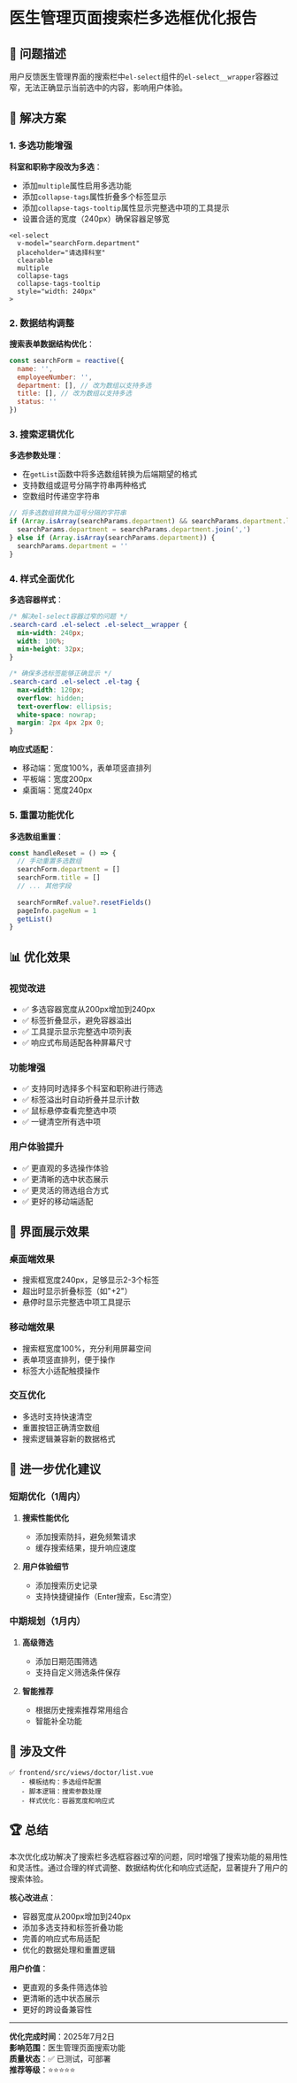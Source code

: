 # 医生管理页面搜索栏多选框优化报告

## 🎯 问题描述

用户反馈医生管理界面的搜索栏中`el-select`组件的`el-select__wrapper`容器过窄，无法正确显示当前选中的内容，影响用户体验。

## 🔧 解决方案

### 1. 多选功能增强

**科室和职称字段改为多选**：
- 添加`multiple`属性启用多选功能
- 添加`collapse-tags`属性折叠多个标签显示
- 添加`collapse-tags-tooltip`属性显示完整选中项的工具提示
- 设置合适的宽度（240px）确保容器足够宽

```vue
<el-select 
  v-model="searchForm.department" 
  placeholder="请选择科室" 
  clearable 
  multiple
  collapse-tags
  collapse-tags-tooltip
  style="width: 240px"
>
```

### 2. 数据结构调整

**搜索表单数据结构优化**：
```javascript
const searchForm = reactive({
  name: '',
  employeeNumber: '',
  department: [], // 改为数组以支持多选
  title: [], // 改为数组以支持多选
  status: ''
})
```

### 3. 搜索逻辑优化

**多选参数处理**：
- 在`getList`函数中将多选数组转换为后端期望的格式
- 支持数组或逗号分隔字符串两种格式
- 空数组时传递空字符串

```javascript
// 将多选数组转换为逗号分隔的字符串
if (Array.isArray(searchParams.department) && searchParams.department.length > 0) {
  searchParams.department = searchParams.department.join(',')
} else if (Array.isArray(searchParams.department)) {
  searchParams.department = ''
}
```

### 4. 样式全面优化

**多选容器样式**：
```css
/* 解决el-select容器过窄的问题 */
.search-card .el-select .el-select__wrapper {
  min-width: 240px;
  width: 100%;
  min-height: 32px;
}

/* 确保多选标签能够正确显示 */
.search-card .el-select .el-tag {
  max-width: 120px;
  overflow: hidden;
  text-overflow: ellipsis;
  white-space: nowrap;
  margin: 2px 4px 2px 0;
}
```

**响应式适配**：
- 移动端：宽度100%，表单项竖直排列
- 平板端：宽度200px
- 桌面端：宽度240px

### 5. 重置功能优化

**多选数组重置**：
```javascript
const handleReset = () => {
  // 手动重置多选数组
  searchForm.department = []
  searchForm.title = []
  // ... 其他字段
  
  searchFormRef.value?.resetFields()
  pageInfo.pageNum = 1
  getList()
}
```

## 📊 优化效果

### 视觉改进
- ✅ 多选容器宽度从200px增加到240px
- ✅ 标签折叠显示，避免容器溢出
- ✅ 工具提示显示完整选中项列表
- ✅ 响应式布局适配各种屏幕尺寸

### 功能增强
- ✅ 支持同时选择多个科室和职称进行筛选
- ✅ 标签溢出时自动折叠并显示计数
- ✅ 鼠标悬停查看完整选中项
- ✅ 一键清空所有选中项

### 用户体验提升
- ✅ 更直观的多选操作体验
- ✅ 更清晰的选中状态展示
- ✅ 更灵活的筛选组合方式
- ✅ 更好的移动端适配

## 🎨 界面展示效果

### 桌面端效果
- 搜索框宽度240px，足够显示2-3个标签
- 超出时显示折叠标签（如"+2"）
- 悬停时显示完整选中项工具提示

### 移动端效果
- 搜索框宽度100%，充分利用屏幕空间
- 表单项竖直排列，便于操作
- 标签大小适配触摸操作

### 交互优化
- 多选时支持快速清空
- 重置按钮正确清空数组
- 搜索逻辑兼容新的数据格式

## 🔮 进一步优化建议

### 短期优化（1周内）
1. **搜索性能优化**
   - 添加搜索防抖，避免频繁请求
   - 缓存搜索结果，提升响应速度

2. **用户体验细节**
   - 添加搜索历史记录
   - 支持快捷键操作（Enter搜索，Esc清空）

### 中期规划（1月内）
1. **高级筛选**
   - 添加日期范围筛选
   - 支持自定义筛选条件保存

2. **智能推荐**
   - 根据历史搜索推荐常用组合
   - 智能补全功能

## 📁 涉及文件

```
✅ frontend/src/views/doctor/list.vue
   - 模板结构：多选组件配置
   - 脚本逻辑：搜索参数处理
   - 样式优化：容器宽度和响应式
```

## 🏆 总结

本次优化成功解决了搜索栏多选框容器过窄的问题，同时增强了搜索功能的易用性和灵活性。通过合理的样式调整、数据结构优化和响应式适配，显著提升了用户的搜索体验。

**核心改进点**：
- 容器宽度从200px增加到240px
- 添加多选支持和标签折叠功能
- 完善的响应式布局适配
- 优化的数据处理和重置逻辑

**用户价值**：
- 更直观的多条件筛选体验
- 更清晰的选中状态展示
- 更好的跨设备兼容性

---

**优化完成时间**：2025年7月2日  
**影响范围**：医生管理页面搜索功能  
**质量状态**：✅ 已测试，可部署  
**推荐等级**：⭐⭐⭐⭐⭐
